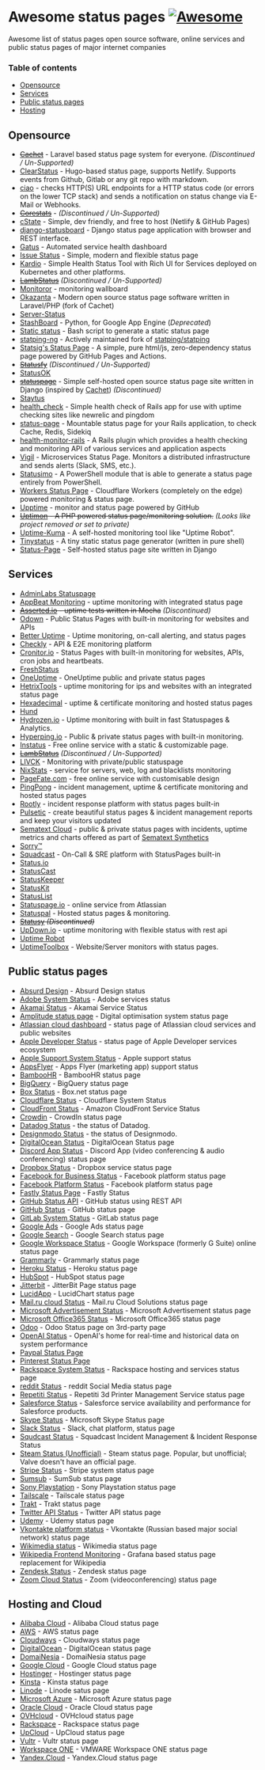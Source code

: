 # Awesome status pages  [![Awesome](https://cdn.rawgit.com/sindresorhus/awesome/d7305f38d29fed78fa85652e3a63e154dd8e8829/media/badge.svg)](https://github.com/sindresorhus/awesome)

Awesome list of status pages open source software, online services and public status pages of major internet companies
### Table of contents

* [Opensource](#opensource)
* [Services](#services)
* [Public status pages](#public-status-pages)
* [Hosting](#hosting-and-cloud)

## Opensource
* ~~[Cachet](https://cachethq.io/)~~ - Laravel based status page system for everyone. *(Discontinued / Un-Supported)*
* [ClearStatus](https://github.com/weeblrpress/clearstatus/) - Hugo-based status page, supports Netlify. Supports events from Github, Gitlab or any git repo with markdown.
* [ciao](https://github.com/brotandgames/ciao) - checks HTTP(S) URL endpoints for a HTTP status code (or errors on the lower TCP stack) and sends a notification on status change via E-Mail or Webhooks.
* ~~[Corestats](https://github.com/jayfk/statuspage)~~ - *(Discontinued / Un-Supported)*
* [cState](https://github.com/cstate/cstate) - Simple, dev friendly, and free to host (Netlify & GitHub Pages)
* [django-statusboard](https://github.com/edigiacomo/django-statusboard/) - Django status page application with browser and REST interface.
* [Gatus](https://github.com/TwinProduction/gatus) - Automated service health dashboard
* [Issue Status](https://github.com/tadhglewis/issue-status) - Simple, modern and flexible status page
* [Kardio](https://github.com/tmobile/kardio) - Simple Health Status Tool with Rich UI for Services deployed on Kubernetes and other platforms.
* ~~[LambStatus](https://lambstatus.github.io)~~ *(Discontinued / Un-Supported)*
* [Monitoror](https://monitoror.com/) - monitoring wallboard
* [Okazanta](https://github.com/Okazanta/Okazanta-core) - Modern open source status page software written in Laravel/PHP (fork of Cachet)
* [Server-Status](https://github.com/Pryx/server-status)
* [StashBoard](http://www.stashboard.org/) - Python, for Google App Engine (*Deprecated*)
* [Static status](https://github.com/Cyclenerd/static_status) - Bash script to generate a static status page
* [statping-ng](https://github.com/statping-ng/statping-ng) - Actively maintained fork of [statping/statping](https://github.com/statping/statping)
* [Statsig's Status Page](https://github.com/statsig-io/statuspage) - A simple, pure html/js, zero-dependency status page powered by GitHub Pages and Actions.
* ~~[Statusfy](https://marquez.co/statusfy)~~ *(Discontinued / Un-Supported)*
* [StatusOK](https://github.com/sanathp/statusok)
* ~~[statuspage](https://github.com/darkpixel/statuspage)~~ - Simple self-hosted open source status page site written in Django (inspired by [Cachet](https://cachethq.io/)) *(Discontinued)*
* [Staytus](https://staytus.co/)
* [health_check](https://github.com/ianheggie/health_check) - Simple health check of Rails app for use with uptime checking sites like newrelic and pingdom
* [status-page](https://github.com/rails-engine/status-page) - Mountable status page for your Rails application, to check Cache, Redis, Sidekiq
* [health-monitor-rails](https://github.com/lbeder/health-monitor-rails) - A Rails plugin which provides a health checking and monitoring API of various services and application aspects
* [Vigil](https://github.com/valeriansaliou/vigil) - Microservices Status Page. Monitors a distributed infrastructure and sends alerts (Slack, SMS, etc.).
* [Statusimo](https://github.com/EvotecIT/Statusimo) - A PowerShell module that is able to generate a status page entirely from PowerShell.
* [Workers Status Page](https://github.com/eidam/cf-workers-status-page) - Cloudflare Workers (completely on the edge) powered monitoring & status page.
* [Upptime](https://github.com/upptime/upptime) - monitor and status page powered by GitHub
* ~~[Uptimon](https://github.com/RatherLogical/Uptimon) - A PHP powered status page/monitoring solution.~~ *(Looks like project removed or set to private)*
* [Uptime-Kuma](https://github.com/louislam/uptime-kuma) - A self-hosted monitoring tool like "Uptime Robot".
* [Tinystatus](https://github.com/bderenzo/tinystatus) - A tiny static status page generator (written in pure shell)
* [Status-Page](https://github.com/Status-Page/Status-Page) - Self-hosted status page site written in Django

## Services
* [AdminLabs Statuspage](https://www.adminlabs.com/status-page/)
* [AppBeat Monitoring](https://www.appbeat.io/) - uptime monitoring with integrated status page
* ~~[Asserted.io](https://asserted.io) - uptime tests written in Mocha~~ *(Discontinued)*
* [Odown](https://odown.io) - Public Status Pages with built-in monitoring for websites and APIs
* [Better Uptime](https://betteruptime.com) - Uptime monitoring, on-call alerting, and status pages
* [Checkly](https://www.checklyhq.com) - API & E2E monitoring platform
* [Cronitor.io](https://cronitor.io/status-pages) - Status Pages with built-in monitoring for websites, APIs, cron jobs and heartbeats.
* [FreshStatus](https://www.freshworks.com/statuspage/)
* [OneUptime](https://oneuptime.com/product/status-page) - OneUptime public and private status pages
* [HetrixTools](https://hetrixtools.com) - uptime monitoring for ips and websites with an integrated status page
* [Hexadecimal](https://tryhexadecimal.com) - uptime & certificate monitoring and hosted status pages
* [Hund](https://hund.io/)
* [Hydrozen.io](https://hydrozen.io/) - Uptime monitoring with built in fast Statuspages & Analytics.
* [Hyperping.io](https://hyperping.io) - Public & private status pages with built-in monitoring.
* [Instatus](https://instatus.com) - Free online service with a static & customizable page.
* ~~[LambStatus](https://lambstatus.github.io/)~~ *(Discontinued / Un-Supported)*
* [LIVCK](https://livck.com) - Monitoring with private/public statuspage
* [NixStats](https://nixstats.com/) - service for servers, web, log and blacklists monitoring
* [PageFate.com](https://pagefate.com) - free online service with customisable design
* [PingPong](https://pingpong.one) - incident management, uptime & certificate monitoring and hosted status pages
* [Rootly](https://rootly.io) - incident response platform with status pages built-in
* [Pulsetic](https://pulsetic.com/) - create beautiful status pages & incident management reports and keep your visitors updated
* [Sematext Cloud](https://sematext.com/) - public & private status pages with incidents, uptime metrics and charts offered as part of [Sematext Synthetics](https://sematext.com/synthetic-monitoring)
* [Sorry™](https://www.sorryapp.com)
* [Squadcast](https://www.squadcast.com) - On-Call & SRE platform with StatusPages built-in
* [Status.io](https://status.io)
* [StatusCast](https://statuscast.com/)
* [StatusKeeper](https://statuskeeper.com/)
* [StatusKit](https://statuskit.com/)
* [StatusList](https://statuslist.app/)
* [Statuspage.io](https://www.statuspage.io) - online service from Atlassian
* [Statuspal](https://statuspal.io) - Hosted status pages & monitoring.
* ~~[Statusy](https://statusy.co) *(Discontinued)*~~
* [UpDown.io](https://updown.io/) - uptime monitoring with flexible status with rest api
* [Uptime Robot](https://uptimerobot.com/)
* [UptimeToolbox](https://www.uptimetoolbox.com/) - Website/Server monitors with status pages.

## Public status pages
* [Absurd Design](https://status.absurd.design/) - Absurd Design status
* [Adobe System Status](https://status.adobe.com/) - Adobe services status
* [Akamai Status](https://cloudharmony.com/status-for-akamai) - Akamai Service Status
* [Amplitude status page](https://status.amplitude.com/) - Digital optimisation system status page
* [Atlassian cloud dashboard](https://status.atlassian.com/) - status page of Atlassian cloud services and public websites
* [Apple Developer Status](https://developer.apple.com/system-status/) - status page of Apple Developer services ecosystem
* [Apple Support System Status](https://www.apple.com/support/systemstatus/) - Apple support status
* [AppsFlyer](http://status.appsflyer.com/) - Apps Flyer (marketing app) support status
* [BambooHR](https://status.bamboohr.com/) - BambooHR status page
* [BigQuery](https://status.cloud.google.com/) - BigQuery status page
* [Box Status](https://status.box.com/) - Box.net status page
* [Cloudflare Status](https://www.cloudflarestatus.com/) - Cloudflare System Status
* [CloudFront Status](https://cloudharmony.com/status-of-cdn-for-aws) - Amazon CloudFront Service Status
* [Crowdin](https://status.crowdin.com/) - CrowdIn status page
* [Datadog Status](https://status.datadoghq.com/) - the status of Datadog.
* [Designmodo Status](https://status.designmodo.com/) - the status of Designmodo.
* [DigitalOcean Status](https://status.digitalocean.com/) - DigitalOcean Status page
* [Discord App Status](https://discordstatus.com/) - Discord App (video conferencing & audio conferencing) status page
* [Dropbox Status](https://status.dropbox.com/) - Dropbox service status page
* [Facebook for Business Status](https://status.fb.com/) - Facebook platform status page
* [Facebook Platform Status](https://developers.facebook.com/status/dashboard/) - Facebook platform status page
* [Fastly Status Page](https://status.fastly.com/) - Fastly Status
* [GitHub Status API](https://status.github.com/api) - GitHub status using REST API
* [GitHub Status](https://status.github.com/) - GitHub status page
* [GitLab System Status](https://status.gitlab.com) - GitLab status page
* [Google Ads](https://ads.google.com/status/publisher/) - Google Ads status page
* [Google Search](https://status.search.google.com) - Google Search status page
* [Google Workspace Status](https://www.google.com/appsstatus) - Google Workspace (formerly G Suite) online status page
* [Grammarly](https://status.grammarly.com/) - Grammarly status page
* [Heroku Status](https://status.heroku.com/) - Heroku status page
* [HubSpot](https://status.hubspot.com/) - HubSpot status page
* [Jitterbit](https://trust.jitterbit.com/) - JitterBit Page status page
* [LucidApp](https://trust.jitterbit.com/) - LucidChart status page
* [Mail.ru cloud Status](https://status.mcs.mail.ru/) - Mail.ru Cloud Solutions status page
* [Microsoft Advertisement Status](https://status.ads.microsoft.com/) - Microsoft Advertisement status page
* [Microsoft Office365 Status](https://status.office365.com/) - Microsoft Office365 status page
* [Odoo](https://www.saashub.com/odoo-status) - Odoo Status page on 3rd-party page
* [OpenAI Status](https://status.openai.com/) - OpenAI's home for real-time and historical data on system performance 
* [Paypal Status Page](https://www.paypal-status.com/product/production)
* [Pinterest Status Page](https://www.pintereststatus.com/)
* [Rackspace System Status](https://status.rackspace.com/) - Rackspace hosting and services status page
* [reddit Status](https://www.redditstatus.com/) - reddit Social Media status page
* [Repetiti Status](https://status.repetiti.com/) - Repetiti 3d Printer Management Service status page
* [Salesforce Status](https://status.salesforce.com/) - Salesforce service availability and performance for Salesforce products.
* [Skype Status](https://support.skype.com/en/status/) - Microsoft Skype Status page
* [Slack Status](https://status.slack.com/) - Slack, chat platform, status page
* [Squdcast Status](https://status.squadcast.com/) - Squadcast Incident Management & Incident Response Status
* [Steam Status (Unofficial)](https://steamstat.us/) - Steam status page. Popular, but unofficial; Valve doesn't have an official page.
* [Stripe Status](https://status.stripe.com/) - Stripe system status page
* [Sumsub](https://status.sumsub.com/) - SumSub status page
* [Sony Playstation](https://status.playstation.com/) - Sony Playstation status page
* [Tailscale](https://status.tailscale.com/) - Tailscale status page
* [Trakt](https://status.trakt.tv) - Trakt status page
* [Twitter API Status](https://api.twitterstat.us/) - Twitter API status page
* [Udemy](https://status.udemy.com/) - Udemy status page
* [Vkontakte platform status](https://vk.com/dev.php?method=health) - Vkontakte (Russian based major social network) status page
* [Wikimedia status](https://www.wikimediastatus.net/) - Wikimedia status page
* [Wikipedia Frontend Monitoring](https://grafana.wikimedia.org/d/000000479/frontend-traffic?orgId=1) - Grafana based status page replacement for Wikipedia
* [Zendesk Status](https://status.zendesk.com/) - Zendesk status page
* [Zoom Cloud Status](https://status.zoom.us/) - Zoom (videoconferencing) status page

## Hosting and Cloud
* [Alibaba Cloud](https://status.alibabacloud.com/) - Alibaba Cloud status page
* [AWS](https://status.aws.amazon.com/) - AWS status page
* [Cloudways](https://status.cloudways.com) - Cloudways status page
* [DigitalOcean](https://status.digitalocean.com) - DigitalOcean status page
* [DomaiNesia](https://www.domainesia.com/status) - DomaiNesia status page
* [Google Cloud](https://status.cloud.google.com/) - Google Cloud status page
* [Hostinger](https://statuspage.hostinger.com) - Hostinger status page
* [Kinsta](https://status.kinsta.com) - Kinsta status page
* [Linode](https://status.linode.com) - Linode satus page
* [Microsoft Azure](https://status.azure.com/en-us/status) - Microsoft Azure status page
* [Oracle Cloud](https://ocistatus.oraclecloud.com/) - Oracle Cloud status page
* [OVHcloud](https://www.status-ovhcloud.com) - OVHcloud status page
* [Rackspace](https://status.apps.rackspace.com) - Rackspace status page
* [UpCloud](https://status.upcloud.com) - UpCloud status page
* [Vultr](https://status.vultr.com) - Vultr status page
* [Workspace ONE](https://status.workspaceone.com) - VMWARE Workspace ONE status page
* [Yandex.Cloud](https://status.cloud.yandex.ru/) - Yandex.Cloud status page
